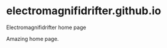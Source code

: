 # electromagnifidrifter.github.io
Electromagnifidrifter home page

Amazing home page.  

  
    
      
          
                  
                                    
                        
            
    
          
  
  
  
    

        
  

    
    
    

  
  



    
  

  

  
    
  
  


    
    





    
  

  
  
  

  
  


     









  









